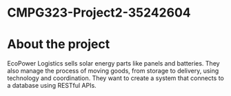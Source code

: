 # CMPG323-Project2-35242604
# About the project
EcoPower Logistics sells solar energy parts like panels and batteries. They also manage the process of moving goods, from storage to delivery, using technology and coordination. They want to create a system that connects to a database using RESTful APIs.

